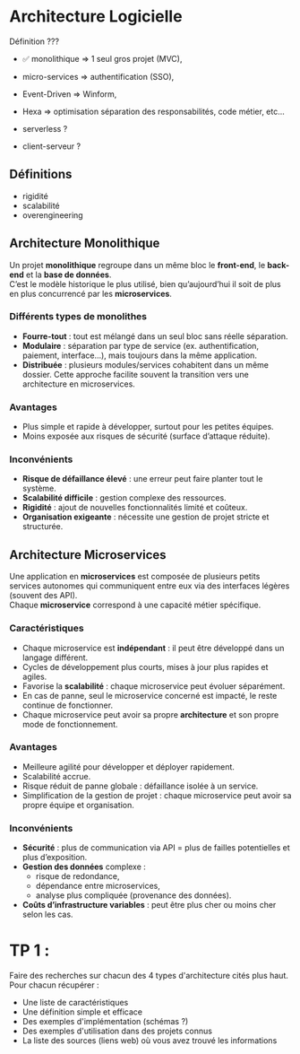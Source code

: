 # Architecture Logicielle

Définition ???

- ✅ monolithique => 1 seul gros projet (MVC),
- micro-services => authentification (SSO),
- Event-Driven => Winform,
- Hexa => optimisation séparation des responsabilités, code métier, etc...

- serverless ?
- client-serveur ?

## Définitions
- rigidité
- scalabilité
- overengineering

## Architecture Monolithique

Un projet **monolithique** regroupe dans un même bloc le **front-end**, le **back-end** et la **base de données**.  
C’est le modèle historique le plus utilisé, bien qu’aujourd’hui il soit de plus en plus concurrencé par les **microservices**.

### Différents types de monolithes
- **Fourre-tout** : tout est mélangé dans un seul bloc sans réelle séparation.  
- **Modulaire** : séparation par type de service (ex. authentification, paiement, interface…), mais toujours dans la même application.  
- **Distribuée** : plusieurs modules/services cohabitent dans un même dossier. Cette approche facilite souvent la transition vers une architecture en microservices.

### Avantages
- Plus simple et rapide à développer, surtout pour les petites équipes.  
- Moins exposée aux risques de sécurité (surface d’attaque réduite).  

### Inconvénients
- **Risque de défaillance élevé** : une erreur peut faire planter tout le système.  
- **Scalabilité difficile** : gestion complexe des ressources.  
- **Rigidité** : ajout de nouvelles fonctionnalités limité et coûteux.  
- **Organisation exigeante** : nécessite une gestion de projet stricte et structurée.  

## Architecture Microservices

Une application en **microservices** est composée de plusieurs petits services autonomes qui communiquent entre eux via des interfaces légères (souvent des API).  
Chaque **microservice** correspond à une capacité métier spécifique.

### Caractéristiques
- Chaque microservice est **indépendant** : il peut être développé dans un langage différent.  
- Cycles de développement plus courts, mises à jour plus rapides et agiles.  
- Favorise la **scalabilité** : chaque microservice peut évoluer séparément.  
- En cas de panne, seul le microservice concerné est impacté, le reste continue de fonctionner.  
- Chaque microservice peut avoir sa propre **architecture** et son propre mode de fonctionnement.  

### Avantages
- Meilleure agilité pour développer et déployer rapidement.  
- Scalabilité accrue.  
- Risque réduit de panne globale : défaillance isolée à un service.  
- Simplification de la gestion de projet : chaque microservice peut avoir sa propre équipe et organisation.  

### Inconvénients
- **Sécurité** : plus de communication via API = plus de failles potentielles et plus d’exposition.  
- **Gestion des données** complexe :  
    - risque de redondance,  
    - dépendance entre microservices,  
    - analyse plus compliquée (provenance des données).  
- **Coûts d’infrastructure variables** : peut être plus cher ou moins cher selon les cas.  














# TP 1 :

Faire des recherches sur chacun des 4 types d'architecture cités plus haut. Pour chacun récupérer : 

- Une liste de caractéristiques
- Une définition simple et efficace
- Des exemples d'implémentation (schémas ?)
- Des exemples d'utilisation dans des projets connus
- La liste des sources (liens web) où vous avez trouvé les informations
